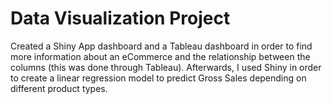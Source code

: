 # Data Visualization Project
Created a Shiny App dashboard and a Tableau dashboard in order to find more information about an eCommerce and the relationship between the columns (this was done through Tableau). Afterwards, I used Shiny in order to create a linear regression model to predict Gross Sales depending on different product types.
